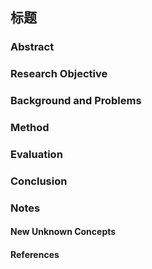 ## 标题

### Abstract



### Research Objective



### Background and Problems



### Method



### Evaluation



### Conclusion



### Notes



#### New Unknown Concepts



#### References











